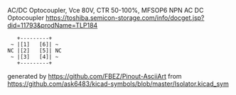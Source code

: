 AC/DC Optocoupler, Vce 80V, CTR 50-100%, MFSOP6
NPN AC DC Optocoupler
https://toshiba.semicon-storage.com/info/docget.jsp?did=11793&prodName=TLP184


	   +---------+
	 ~ |[1]   [6]| ~
	NC |[2]   [5]| NC
	 ~ |[3]   [4]| ~
	   +---------+


generated by https://github.com/FBEZ/Pinout-AsciiArt from https://github.com/ask6483/kicad-symbols/blob/master/Isolator.kicad_sym